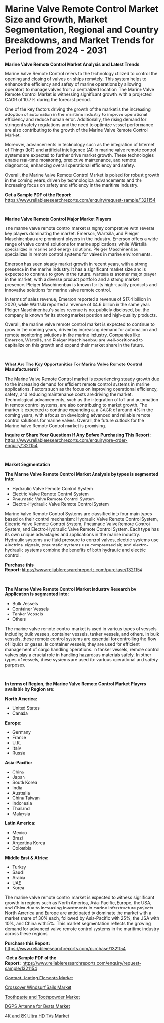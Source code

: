 <p><h1>Marine Valve Remote Control Market Size and Growth, Market Segmentation, Regional and Country Breakdowns, and Market Trends for Period from 2024 -  2031</h1></p><p><strong>Marine Valve Remote Control Market Analysis and Latest Trends</strong></p>
<p><p>Marine Valve Remote Control refers to the technology utilized to control the opening and closing of valves on ships remotely. This system helps to enhance the efficiency and safety of marine operations by allowing operators to manage valves from a centralized location. The Marine Valve Remote Control Market is witnessing significant growth, with a projected CAGR of 10.7% during the forecast period. </p><p>One of the key factors driving the growth of the market is the increasing adoption of automation in the maritime industry to improve operational efficiency and reduce human error. Additionally, the rising demand for stringent safety regulations and the need to optimize vessel performance are also contributing to the growth of the Marine Valve Remote Control Market.</p><p>Moreover, advancements in technology such as the integration of Internet of Things (IoT) and artificial intelligence (AI) in marine valve remote control systems are expected to further drive market growth. These technologies enable real-time monitoring, predictive maintenance, and remote diagnostics, enhancing overall operational efficiency and safety.</p><p>Overall, the Marine Valve Remote Control Market is poised for robust growth in the coming years, driven by technological advancements and the increasing focus on safety and efficiency in the maritime industry.</p></p>
<p><strong>Get a Sample PDF of the Report:&nbsp;</strong> <a href="https://www.reliableresearchreports.com/enquiry/request-sample/1321154">https://www.reliableresearchreports.com/enquiry/request-sample/1321154</a></p>
<p>&nbsp;</p>
<p><strong>Marine Valve Remote Control Major Market Players</strong></p>
<p><p>The marine valve remote control market is highly competitive with several key players dominating the market. Emerson, Wärtsilä, and Pleiger Maschinenbau are prominent players in the industry. Emerson offers a wide range of valve control solutions for marine applications, while Wärtsilä specializes in marine and energy solutions. Pleiger Maschinenbau specializes in remote control systems for valves in marine environments.</p><p>Emerson has seen steady market growth in recent years, with a strong presence in the marine industry. It has a significant market size and is expected to continue to grow in the future. Wärtsilä is another major player in the market, with a diverse product portfolio and a strong market presence. Pleiger Maschinenbau is known for its high-quality products and innovative solutions for marine valve remote control.</p><p>In terms of sales revenue, Emerson reported a revenue of $17.4 billion in 2020, while Wärtsilä reported a revenue of $4.6 billion in the same year. Pleiger Maschinenbau's sales revenue is not publicly disclosed, but the company is known for its strong market position and high-quality products.</p><p>Overall, the marine valve remote control market is expected to continue to grow in the coming years, driven by increasing demand for automation and remote monitoring solutions in the marine industry. Companies like Emerson, Wärtsilä, and Pleiger Maschinenbau are well-positioned to capitalize on this growth and expand their market share in the future.</p></p>
<p>&nbsp;</p>
<p><strong>What Are The Key Opportunities For Marine Valve Remote Control Manufacturers?</strong></p>
<p><p>The Marine Valve Remote Control market is experiencing steady growth due to the increasing demand for efficient remote control systems in marine applications. Factors such as the focus on improving operational efficiency, safety, and reducing maintenance costs are driving the market. Technological advancements, such as the integration of IoT and automation in remote control systems, are also contributing to market growth. The market is expected to continue expanding at a CAGR of around 4% in the coming years, with a focus on developing advanced and reliable remote control solutions for marine valves. Overall, the future outlook for the Marine Valve Remote Control market is promising.</p></p>
<p><strong>Inquire or Share Your Questions If Any Before Purchasing This Report:</strong> <a href="https://www.reliableresearchreports.com/enquiry/pre-order-enquiry/1321154">https://www.reliableresearchreports.com/enquiry/pre-order-enquiry/1321154</a></p>
<p>&nbsp;</p>
<p><strong>Market Segmentation</strong></p>
<p><strong>The Marine Valve Remote Control Market Analysis by types is segmented into:</strong></p>
<p><ul><li>Hydraulic Valve Remote Control System</li><li>Electric Valve Remote Control System</li><li>Pneumatic Valve Remote Control System</li><li>Electro-Hydraulic Valve Remote Control System</li></ul></p>
<p><p>Marine Valve Remote Control Systems are classified into four main types based on their control mechanism: Hydraulic Valve Remote Control System, Electric Valve Remote Control System, Pneumatic Valve Remote Control System, and Electro-Hydraulic Valve Remote Control System. Each type has its own unique advantages and applications in the marine industry. Hydraulic systems use fluid pressure to control valves, electric systems use electrical signals, pneumatic systems use compressed air, and electro-hydraulic systems combine the benefits of both hydraulic and electric control.</p></p>
<p><strong>Purchase this Report:&nbsp;</strong><a href="https://www.reliableresearchreports.com/purchase/1321154">https://www.reliableresearchreports.com/purchase/1321154</a></p>
<p>&nbsp;</p>
<p><strong>The Marine Valve Remote Control Market Industry Research by Application is segmented into:</strong></p>
<p><ul><li>Bulk Vessels</li><li>Container Vessels</li><li>Tanker Vessels</li><li>Others</li></ul></p>
<p><p>The marine valve remote control market is used in various types of vessels including bulk vessels, container vessels, tanker vessels, and others. In bulk vessels, these remote control systems are essential for controlling the flow of liquids or gases. In container vessels, they are used for efficient management of cargo handling operations. In tanker vessels, remote control valves play a crucial role in handling hazardous materials safely. In other types of vessels, these systems are used for various operational and safety purposes.</p></p>
<p>&nbsp;</p>
<p><strong>In terms of Region, the Marine Valve Remote Control Market Players available by Region are:</strong></p>
<p>
    <p> <strong> North America: </strong>
        <ul>
            <li>United States</li>
            <li>Canada</li>
        </ul>
        </p> 
    <p> <strong> Europe: </strong>
        <ul>
            <li>Germany</li>
            <li>France</li>
            <li>U.K.</li>
            <li>Italy</li>
            <li>Russia</li>
        </ul>
        </p> 
    <p> <strong> Asia-Pacific: </strong>
        <ul>
            <li>China</li>
            <li>Japan</li>
            <li>South Korea</li>
            <li>India</li>
            <li>Australia</li>
            <li>China Taiwan</li>
            <li>Indonesia</li>
            <li>Thailand</li>
            <li>Malaysia</li>
        </ul>
        </p> 
    <p> <strong> Latin America: </strong>
        <ul>
            <li>Mexico</li>
            <li>Brazil</li>
            <li>Argentina Korea</li>
            <li>Colombia</li>
        </ul>
        </p> 
    <p> <strong> Middle East & Africa: </strong>
        <ul>
            <li>Turkey</li>
            <li>Saudi</li>
            <li>Arabia</li>
            <li>UAE</li>
            <li>Korea</li>
        </ul>
    </p>
    </p>
<p><p>The marine valve remote control market is expected to witness significant growth in regions such as North America, Asia-Pacific, Europe, the USA, and China due to increasing investments in marine infrastructure projects. North America and Europe are anticipated to dominate the market with a market share of 30% each, followed by Asia-Pacific with 25%, the USA with 10%, and China with 5%. This market segmentation reflects the growing demand for advanced valve remote control systems in the maritime industry across these regions.</p></p>
<p><strong>Purchase this Report: </strong><a href="https://www.reliableresearchreports.com/purchase/1321154">https://www.reliableresearchreports.com/purchase/1321154</a></p>
<p>&nbsp;<strong>Get a Sample PDF of the Report:&nbsp;&nbsp;</strong><a href="https://www.reliableresearchreports.com/enquiry/request-sample/1321154">https://www.reliableresearchreports.com/enquiry/request-sample/1321154</a></p>
<p><strong></strong></p>
<p><p><a href="https://five-trouble-98a.notion.site/Contact-Heating-Elements-Market-Furnish-Information-about-Market-Size-Market-Share-Market-Dynamics-533df2c46fe946df9b007fa76fdaed05">Contact Heating Elements Market</a></p><p><a href="https://nifty-kite-d51.notion.site/Crossover-Windsurf-Sails-Market-Research-Report-Forecasted-for-Period-from-2024-2031-by-Market-Ty-0761c36b23284d329d6207b7be9dc308">Crossover Windsurf Sails Market</a></p><p><a href="https://view.publitas.com/reportprime-1/toothpaste-and-toothpowder-market-research-report-forecasted-for-period-from-2024-2031-by-market-type-market-application-and-region/">Toothpaste and Toothpowder Market</a></p><p><a href="https://ivy-potential-64b.notion.site/DGPS-Antenna-for-Boats-Market-Analysis-Examines-its-Scope-on-Growth-Opportunities-and-Forecasted-Tr-7280b6f1ddb0431594c58b636f7d4530">DGPS Antenna for Boats Market</a></p><p><a href="https://view.publitas.com/reportprime-1/4k-and-8k-ultra-hd-tvs-market-research-report-unlocks-analysis-on-the-market-financial-status-market-size-and-market-revenue-upto-2031/">4K and 8K Ultra HD TVs Market</a></p></p>